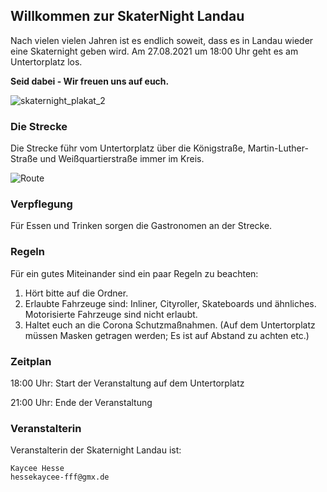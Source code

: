 ## Willkommen zur SkaterNight Landau
Nach vielen vielen Jahren ist es endlich soweit, dass es in Landau wieder eine Skaternight geben wird. Am 27.08.2021 um 18:00 Uhr geht es am Untertorplatz los.

**Seid dabei - Wir freuen uns auf euch.**

![skaternight_plakat_2](https://user-images.githubusercontent.com/11074704/130321528-fb9685cd-79bb-4204-92c3-79a35ed6b9b0.jpeg)

### Die Strecke

Die Strecke führ vom Untertorplatz über die Königstraße, Martin-Luther-Straße und Weißquartierstraße immer im Kreis.

![Route](https://user-images.githubusercontent.com/11074704/129941638-cfc671b7-893b-4aad-a17a-b68af0425a61.png)

### Verpflegung

Für Essen und Trinken sorgen die Gastronomen an der Strecke.

### Regeln

Für ein gutes Miteinander sind ein paar Regeln zu beachten:
1. Hört bitte auf die Ordner.
2. Erlaubte Fahrzeuge sind: Inliner, Cityroller, Skateboards und ähnliches. Motorisierte Fahrzeuge sind nicht erlaubt.
3. Haltet euch an die Corona Schutzmaßnahmen. (Auf dem Untertorplatz müssen Masken getragen werden; Es ist auf Abstand zu achten etc.)

### Zeitplan

18:00 Uhr: Start der Veranstaltung auf dem Untertorplatz

21:00 Uhr: Ende der Veranstaltung

### Veranstalterin
Veranstalterin der Skaternight Landau ist:
```
Kaycee Hesse
hessekaycee-fff@gmx.de
```
